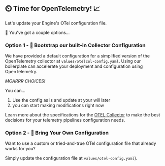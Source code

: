 ## ⏲️ Time for OpenTelemetry! 📈

Let's update your Engine's OTel configuration file.

🤔 You've got a couple options...

### Option 1 - 👢 Bootstrap our built-in Collector Configuration

We have provided a default configuration for a simplified version of the OpenTelemetry collector at `values/otelcol-config.yaml`. Using our boilerplate can accelerate your deployment and configuration using OpenTelemetry.

*MOARRR CHOICES!*

You can...
1. Use the config as is and update at your will later
2. you can start making modifications right now

Learn more about the specifications for the [OTEL Collector](https://opentelemetry.io/docs/collector/) to make the best decisions for your telemetry pipelines configuration needs.


### Option 2 - 🧳 Bring Your Own Configuration
Want to use a custom or tried-and-true OTel configuration file that already works for you?

Simply update the configuration file at `values/otel-config.yaml`).

